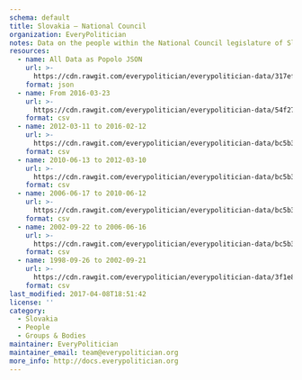 ```yaml
---
schema: default
title: Slovakia — National Council
organization: EveryPolitician
notes: Data on the people within the National Council legislature of Slovakia.
resources:
  - name: All Data as Popolo JSON
    url: >-
      https://cdn.rawgit.com/everypolitician/everypolitician-data/317ef08b2aaa04a69b944d214f69d05ccad5355e/data/Slovakia/National_Council/ep-popolo-v1.0.json
    format: json
  - name: From 2016-03-23
    url: >-
      https://cdn.rawgit.com/everypolitician/everypolitician-data/54f278689d3ad7d48eb9b8b7f55850684c60cc2d/data/Slovakia/National_Council/term-7.csv
    format: csv
  - name: 2012-03-11 to 2016-02-12
    url: >-
      https://cdn.rawgit.com/everypolitician/everypolitician-data/bc5b3b6f3326f847696ab79fd27bc83b4a4ebe5a/data/Slovakia/National_Council/term-6.csv
    format: csv
  - name: 2010-06-13 to 2012-03-10
    url: >-
      https://cdn.rawgit.com/everypolitician/everypolitician-data/bc5b3b6f3326f847696ab79fd27bc83b4a4ebe5a/data/Slovakia/National_Council/term-5.csv
    format: csv
  - name: 2006-06-17 to 2010-06-12
    url: >-
      https://cdn.rawgit.com/everypolitician/everypolitician-data/bc5b3b6f3326f847696ab79fd27bc83b4a4ebe5a/data/Slovakia/National_Council/term-4.csv
    format: csv
  - name: 2002-09-22 to 2006-06-16
    url: >-
      https://cdn.rawgit.com/everypolitician/everypolitician-data/bc5b3b6f3326f847696ab79fd27bc83b4a4ebe5a/data/Slovakia/National_Council/term-3.csv
    format: csv
  - name: 1998-09-26 to 2002-09-21
    url: >-
      https://cdn.rawgit.com/everypolitician/everypolitician-data/3f1e80bcb72ab7454267295b2d771774fb7770b4/data/Slovakia/National_Council/term-2.csv
    format: csv
last_modified: 2017-04-08T18:51:42
license: ''
category:
  - Slovakia
  - People
  - Groups & Bodies
maintainer: EveryPolitician
maintainer_email: team@everypolitician.org
more_info: http://docs.everypolitician.org
---
```

